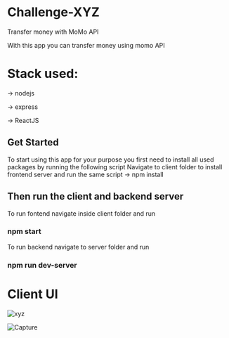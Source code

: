 # Challenge-XYZ
Transfer money with MoMo API

With this app you can transfer money using momo API
# Stack used:

-> nodejs

-> express

-> ReactJS

## Get Started
To start using this app for your purpose you first need to install all used packages by running the following script
Navigate to client folder to install frontend server and run the same script
-> npm install

## Then run the client and backend server
To run fontend navigate inside client folder and run

### npm start

To run backend navigate to server folder and run

### npm run dev-server

# Client UI

![xyz](https://user-images.githubusercontent.com/58092199/132355769-2f6a7fd8-c631-49ff-bb94-4f190e86fe82.JPG)

![Capture](https://user-images.githubusercontent.com/58092199/132362134-9e37ad67-7008-4819-8d6e-965cb3d77e51.JPG)
